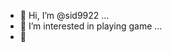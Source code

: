 - 👋 Hi, I’m @sid9922 ...
- 👀 I’m interested in playing game ...
- 👋 

<!---
sid9922/sid9922 is a ✨ special ✨ repository because its `README.md` (this file) appears on your GitHub profile.
You can click the Preview link to take a look at your changes.
--->
